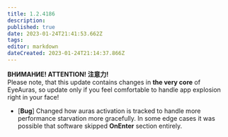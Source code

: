 ```yaml
---
title: 1.2.4186
description: 
published: true
date: 2023-01-24T21:41:53.662Z
tags: 
editor: markdown
dateCreated: 2023-01-24T21:14:37.866Z
---		
```

		
**ВНИМАНИЕ! ATTENTION! 注意力!**  
Please note, that this update contains changes in **the very core** of EyeAuras, so update only if you feel comfortable to handle app explosion right in your face!  

- [**Bug**] Changed how auras activation is tracked to handle more performance starvation more gracefully. In some edge cases it was possible that software skipped **OnEnter** section entirely.  
